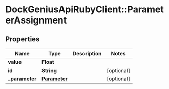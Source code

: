 # DockGeniusApiRubyClient::ParameterAssignment

## Properties
Name | Type | Description | Notes
------------ | ------------- | ------------- | -------------
**value** | **Float** |  | 
**id** | **String** |  | [optional] 
**_parameter** | [**Parameter**](Parameter.md) |  | [optional] 


